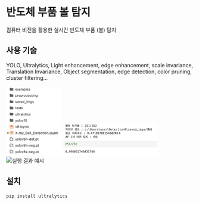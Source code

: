 # 반도체 부품 볼 탐지

컴퓨터 비전을 활용한 실시간 반도체 부품 (볼) 탐지

## 사용 기술
YOLO, Ultralytics, 
Light enhancement, edge enhancement,
scale invariance, Translation Invariance, 
Object segmentation, edge detection, color pruning, cluster filtering...

<img src="project_tree.png" width="150"  alt="프로젝트 구조">
<img src="result_sample.png" width="250" alt="실행 결과 예시">
<img src="result_.png" width="250" alt="실행 결과 예시">

## 설치
```bash
pip install ultralytics

